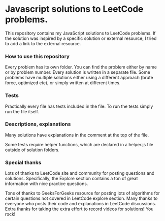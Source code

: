 # Javascript solutions to LeetCode problems.
This repository contains my JavaScript solutions to LeetCode problems.
If the solution was inspired by a specific solution or external resource, I tried to add a link to the external resource.

### How to use this repository

Every problem has its own folder. You can find the problem either by name or by problem number.
Every solution is written in a separate file.
Some problems have multiple solutions either using a different approach (brute force, optimized etc), or simply written at different times.

### Tests
Practically every file has tests included in the file.
To run the tests simply run the file itself.

### Descriptions, explanations
Many solutions have explanations in the comment at the top of the file.

Some tests require helper functions, which are declared in a helper.js file outside of solution folders.

### Special thanks
Lots of thanks to LeetCode site and community for posting questions and solutions.
Specifically, the Explore section contains a ton of great information with nice practice questions.

Tons of thanks to GeeksForGeeks resource for posting lots of algorithms for certain questions not covered in LeetCode explore section.
Many thanks to everyone who posts their code and explanations in LeetCode discussions.
Extra thanks for taking the extra effort to record videos for solutions! You rock!
